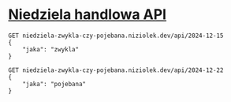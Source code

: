 # [Niedziela handlowa API](niedziela-zwykla-czy-pojebana.niziolek.dev)

```
GET niedziela-zwykla-czy-pojebana.niziolek.dev/api/2024-12-15
{
    "jaka": "zwykla"
}

GET niedziela-zwykla-czy-pojebana.niziolek.dev/api/2024-12-22
{
    "jaka": "pojebana"
}
```
